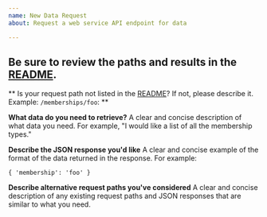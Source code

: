 ```yaml
---
name: New Data Request
about: Request a web service API endpoint for data

---
```


## Be sure to review the paths and results in the [README](https://github.com/ybakos/cs160-zagster-service).

** Is your request path not listed in the [README](https://github.com/ybakos/cs160-zagster-service)? If not, please describe it. Example: `/memberships/foo`: **

**What data do you need to retrieve?**
A clear and concise description of what data you need. For example, "I would like a list of all the membership types."

**Describe the JSON response you'd like**
A clear and concise example of the format of the data returned in the response. For example:
```
{ 'membership': 'foo' } 
```

**Describe alternative request paths you've considered**
A clear and concise description of any existing request paths and JSON responses that are similar to what you need.
